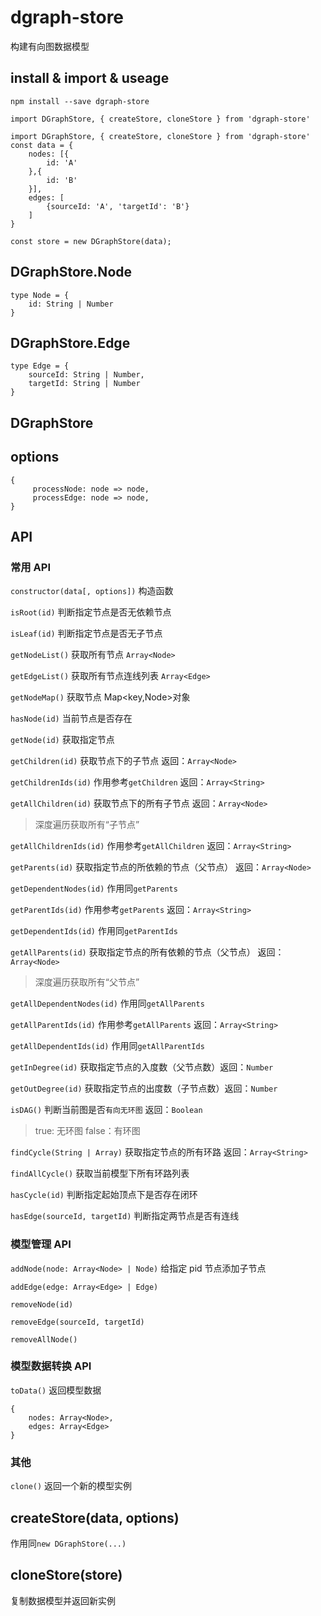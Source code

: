 # dgraph-store

构建有向图数据模型

## install & import & useage

`npm install --save dgraph-store`

`import DGraphStore, { createStore, cloneStore } from 'dgraph-store'`

```
import DGraphStore, { createStore, cloneStore } from 'dgraph-store'
const data = {
    nodes: [{
        id: 'A'
    },{
        id: 'B'
    }],
    edges: [
        {sourceId: 'A', 'targetId': 'B'}
    ]
}

const store = new DGraphStore(data);

```

## DGraphStore.Node

```
type Node = {
    id: String | Number
}
```

## DGraphStore.Edge

```
type Edge = {
    sourceId: String | Number,
    targetId: String | Number
}
```

## DGraphStore

## options

```
{
     processNode: node => node,
     processEdge: node => node,
}
```

## API

### 常用 API

`constructor(data[, options])` 构造函数

`isRoot(id)` 判断指定节点是否无依赖节点

`isLeaf(id)` 判断指定节点是否无子节点

`getNodeList()` 获取所有节点 `Array<Node>`

`getEdgeList()` 获取所有节点连线列表 `Array<Edge>`

`getNodeMap()` 获取节点 Map<key,Node>对象

`hasNode(id)` 当前节点是否存在

`getNode(id)` 获取指定节点

`getChildren(id)` 获取节点下的子节点 返回：`Array<Node>`

`getChildrenIds(id)` 作用参考`getChildren` 返回：`Array<String>`

`getAllChildren(id)` 获取节点下的所有子节点 返回：`Array<Node>`

> 深度遍历获取所有“子节点”

`getAllChildrenIds(id)` 作用参考`getAllChildren` 返回：`Array<String>`

`getParents(id)` 获取指定节点的所依赖的节点（父节点） 返回：`Array<Node>`

`getDependentNodes(id)` 作用同`getParents`

`getParentIds(id)` 作用参考`getParents` 返回：`Array<String>`

`getDependentIds(id)` 作用同`getParentIds`

`getAllParents(id)` 获取指定节点的所有依赖的节点（父节点） 返回：`Array<Node>`

> 深度遍历获取所有“父节点”

`getAllDependentNodes(id)` 作用同`getAllParents`

`getAllParentIds(id)` 作用参考`getAllParents` 返回：`Array<String>`

`getAllDependentIds(id)` 作用同`getAllParentIds`

`getInDegree(id)` 获取指定节点的入度数（父节点数）返回：`Number`

`getOutDegree(id)` 获取指定节点的出度数（子节点数）返回：`Number`

`isDAG()` 判断当前图是否`有向无环图` 返回：`Boolean`

> true: 无环图 false：有环图

`findCycle(String | Array)` 获取指定节点的所有环路 返回：`Array<String>`

`findAllCycle()` 获取当前模型下所有环路列表

`hasCycle(id)` 判断指定起始顶点下是否存在闭环

`hasEdge(sourceId, targetId)` 判断指定两节点是否有连线

### 模型管理 API

`addNode(node: Array<Node> | Node)` 给指定 pid 节点添加子节点

`addEdge(edge: Array<Edge> | Edge)`

`removeNode(id)`

`removeEdge(sourceId, targetId)`

`removeAllNode()`

### 模型数据转换 API

`toData()` 返回模型数据

```
{
    nodes: Array<Node>,
    edges: Array<Edge>
}
```

### 其他

`clone()` 返回一个新的模型实例

## createStore(data, options)

作用同`new DGraphStore(...)`

## cloneStore(store)

复制数据模型并返回新实例
